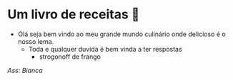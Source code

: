 # Um livro de receitas :blue_book:



- Olá seja bem vindo ao meu grande mundo culinário onde delicioso é o nosso lema.
  - Toda e qualquer duvida é bem vinda a ter respostas
    - strogonoff de frango







_Ass:_ *Bianca*



